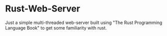 # Rust-Web-Server
Just a simple multi-threaded web-server built using "The Rust Programming Language Book" to get some familiarity with rust.
